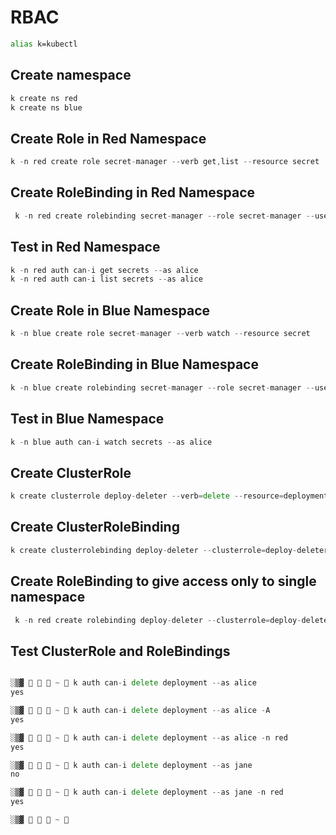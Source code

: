 # RBAC

```bash
alias k=kubectl
```

## Create namespace

```go
k create ns red
k create ns blue
```

## Create Role in Red Namespace

```go
k -n red create role secret-manager --verb get,list --resource secret
```

## Create RoleBinding in Red Namespace

```go
 k -n red create rolebinding secret-manager --role secret-manager --user alice
```

## Test in Red Namespace

```go
k -n red auth can-i get secrets --as alice
k -n red auth can-i list secrets --as alice
```

## Create Role in Blue Namespace

```go
k -n blue create role secret-manager --verb watch --resource secret
```

## Create RoleBinding in Blue Namespace

```go
k -n blue create rolebinding secret-manager --role secret-manager --user alice
```

## Test in Blue Namespace

```go
k -n blue auth can-i watch secrets --as alice
```

## Create ClusterRole

```go
k create clusterrole deploy-deleter --verb=delete --resource=deployment
```

## Create ClusterRoleBinding

```go
k create clusterrolebinding deploy-deleter --clusterrole=deploy-deleter --user=alice
```

## Create RoleBinding to give access only to single namespace

```go
 k -n red create rolebinding deploy-deleter --clusterrole=deploy-deleter --user=jane
 ```
 
## Test ClusterRole and RoleBindings

```go

░▒▓    ~  k auth can-i delete deployment --as alice                                     ✔  2.7.17   1.16.4   2.7.3   at minikube ⎈  at 13:43:01  ▓▒░
yes

░▒▓    ~  k auth can-i delete deployment --as alice -A                                  ✔  2.7.17   1.16.4   2.7.3   at minikube ⎈  at 13:43:14  ▓▒░
yes

░▒▓    ~  k auth can-i delete deployment --as alice -n red                              ✔  2.7.17   1.16.4   2.7.3   at minikube ⎈  at 13:43:20  ▓▒░
yes

░▒▓    ~  k auth can-i delete deployment --as jane                                      ✔  2.7.17   1.16.4   2.7.3   at minikube ⎈  at 13:43:24  ▓▒░
no

░▒▓    ~  k auth can-i delete deployment --as jane -n red                             1 ✘  2.7.17   1.16.4   2.7.3   at minikube ⎈  at 13:43:34  ▓▒░
yes

░▒▓    ~ 
```
